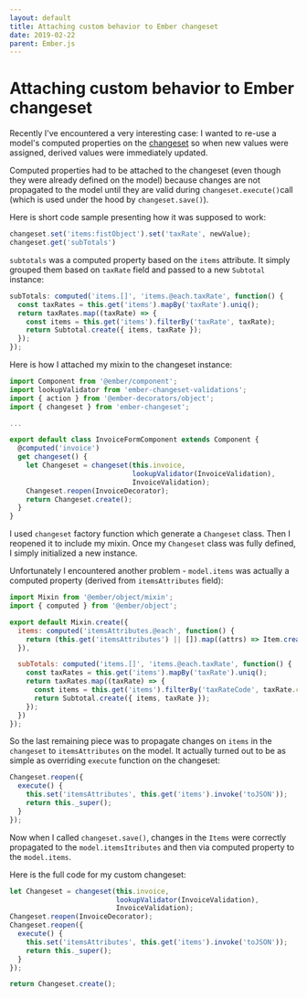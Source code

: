 ```yaml
---
layout: default
title: Attaching custom behavior to Ember changeset
date: 2019-02-22
parent: Ember.js
---
```


# Attaching custom behavior to Ember changeset

Recently I've encountered a very interesting case: I wanted to re-use a model's computed properties on the [changeset](https://github.com/poteto/ember-changeset) so when new values were assigned, derived values were immediately updated.

Computed properties had to be attached to the changeset (even though they were already defined on the model) because changes are not propagated to the model until they are valid during `changeset.execute()`call (which is used under the hood by `changeset.save()`).

Here is short code sample presenting how it was supposed to work:

```javascript
changeset.set('items:fistObject').set('taxRate', newValue);
changeset.get('subTotals')
```

`subtotals` was a computed property based on the `items` attribute. It simply grouped them based on `taxRate` field and passed to a new `Subtotal` instance:

```javascript
subTotals: computed('items.[]', 'items.@each.taxRate', function() {
  const taxRates = this.get('items').mapBy('taxRate').uniq();
  return taxRates.map((taxRate) => {
    const items = this.get('items').filterBy('taxRate', taxRate);
    return Subtotal.create({ items, taxRate });
  });
});
```

Here is how I attached my mixin to the changeset instance:

```javascript
import Component from '@ember/component';
import lookupValidator from 'ember-changeset-validations';
import { action } from '@ember-decorators/object';
import { changeset } from 'ember-changeset';

...

export default class InvoiceFormComponent extends Component {
  @computed('invoice')
  get changeset() {
    let Changeset = changeset(this.invoice,
                              lookupValidator(InvoiceValidation),
                              InvoiceValidation);
    Changeset.reopen(InvoiceDecorator);
    return Changeset.create();
  }
}
```

I used `changeset` factory function which generate a `Changeset` class. Then I reopened it to include my mixin. Once my `Changeset` class was fully defined, I simply initialized a new instance.

Unfortunately I encountered another problem - `model.items` was actually a computed property (derived from `itemsAttributes` field):

```javascript
import Mixin from '@ember/object/mixin';
import { computed } from '@ember/object';

export default Mixin.create({
  items: computed('itemsAttributes.@each', function() {
    return (this.get('itemsAttributes') || []).map((attrs) => Item.create(attrs));
  }),

  subTotals: computed('items.[]', 'items.@each.taxRate', function() {
    const taxRates = this.get('items').mapBy('taxRate').uniq();
    return taxRates.map((taxRate) => {
      const items = this.get('items').filterBy('taxRateCode', taxRate.code);
      return Subtotal.create({ items, taxRate });
    });
  })
});
```

So the last remaining piece was to propagate changes on `items` in the `changeset` to `itemsAttributes` on the model. It actually turned out to be as simple as overriding `execute` function on the changeset:

```javascript
Changeset.reopen({
  execute() {
    this.set('itemsAttributes', this.get('items').invoke('toJSON'));
    return this._super();
  }
});
```

Now when I called `changeset.save()`, changes in the `Items` were correctly propagated to the `model.itemsItributes` and then via computed property to the `model.items`.

Here is the full code for my custom changeset:

```javascript
let Changeset = changeset(this.invoice,
                          lookupValidator(InvoiceValidation),
                          InvoiceValidation);
Changeset.reopen(InvoiceDecorator);
Changeset.reopen({
  execute() {
    this.set('itemsAttributes', this.get('items').invoke('toJSON'));
    return this._super();
  }
});

return Changeset.create();
```

